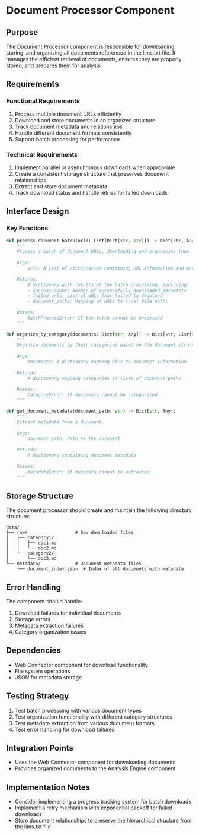 # Document Processor Component

## Purpose
The Document Processor component is responsible for downloading, storing, and organizing all documents referenced in the llms.txt file. It manages the efficient retrieval of documents, ensures they are properly stored, and prepares them for analysis.

## Requirements

### Functional Requirements
1. Process multiple document URLs efficiently
2. Download and store documents in an organized structure
3. Track document metadata and relationships
4. Handle different document formats consistently
5. Support batch processing for performance

### Technical Requirements
1. Implement parallel or asynchronous downloads when appropriate
2. Create a consistent storage structure that preserves document relationships
3. Extract and store document metadata
4. Track download status and handle retries for failed downloads

## Interface Design

### Key Functions

```python
def process_document_batch(urls: List[Dict[str, str]]) -> Dict[str, Any]:
    """
    Process a batch of document URLs, downloading and organizing them.
    
    Args:
        urls: A list of dictionaries containing URL information and metadata
        
    Returns:
        A dictionary with results of the batch processing, including:
        - success_count: Number of successfully downloaded documents
        - failed_urls: List of URLs that failed to download
        - document_paths: Mapping of URLs to local file paths
        
    Raises:
        BatchProcessError: If the batch cannot be processed
    """
```

```python
def organize_by_category(documents: Dict[str, Any]) -> Dict[str, List[str]]:
    """
    Organize documents by their categories based on the document structure.
    
    Args:
        documents: A dictionary mapping URLs to document information
        
    Returns:
        A dictionary mapping categories to lists of document paths
        
    Raises:
        CategoryError: If documents cannot be categorized
    """
```

```python
def get_document_metadata(document_path: str) -> Dict[str, Any]:
    """
    Extract metadata from a document.
    
    Args:
        document_path: Path to the document
        
    Returns:
        A dictionary containing document metadata
        
    Raises:
        MetadataError: If metadata cannot be extracted
    """
```

## Storage Structure

The document processor should create and maintain the following directory structure:

```
data/
├── raw/                  # Raw downloaded files
│   ├── category1/
│   │   ├── doc1.md
│   │   └── doc2.md
│   └── category2/
│       └── doc3.md
└── metadata/             # Document metadata files
    └── document_index.json  # Index of all documents with metadata
```

## Error Handling

The component should handle:
1. Download failures for individual documents
2. Storage errors
3. Metadata extraction failures
4. Category organization issues

## Dependencies
- Web Connector component for download functionality
- File system operations
- JSON for metadata storage

## Testing Strategy
1. Test batch processing with various document types
2. Test organization functionality with different category structures
3. Test metadata extraction from various document formats
4. Test error handling for download failures

## Integration Points
- Uses the Web Connector component for downloading documents
- Provides organized documents to the Analysis Engine component

## Implementation Notes
- Consider implementing a progress tracking system for batch downloads
- Implement a retry mechanism with exponential backoff for failed downloads
- Store document relationships to preserve the hierarchical structure from the llms.txt file